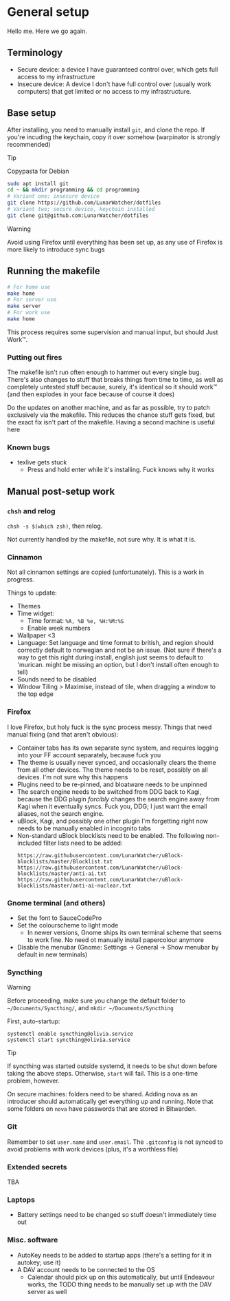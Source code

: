 # General setup

Hello me. Here we go again.

## Terminology

* Secure device: a device I have guaranteed control over, which gets full access to my infrastructure
* Insecure device: A device I don't have full control over (usually work computers) that get limited or no access to my infrastructure.

## Base setup

After installing, you need to manually install `git`, and clone the repo. If you're incuding the keychain, copy it over somehow (warpinator is strongly recommended)

> [!TIP]
> Copypasta for Debian
> ```bash
> sudo apt install git
> cd ~ && mkdir programming && cd programming
> # Variant one; insecure device
> git clone https://github.com/LunarWatcher/dotfiles
> # Variant two; secure device, keychain installed
> git clone git@github.com:LunarWatcher/dotfiles
> ```


> [!WARNING]
> Avoid using Firefox until everything has been set up, as any use of Firefox is more likely to introduce sync bugs

## Running the makefile

```bash
# For home use
make home
# For server use
make server
# For work use
make home
```

This process requires some supervision and manual input, but should Just Work:tm:.

### Putting out fires

The makefile isn't run often enough to hammer out every single bug. There's also changes to stuff that breaks things from time to time, as well as completely untested stuff because, surely, it's identical so it should work:tm: (and then explodes in your face because of course it does)

Do the updates on another machine, and as far as possible, try to patch exclusively via the makefile. This reduces the chance stuff gets fixed, but the exact fix isn't part of the makefile. Having a second machine is useful here

### Known bugs

* texlive gets stuck
    * Press and hold enter while it's installing. Fuck knows why it works

## Manual post-setup work

### `chsh` and relog

`chsh -s $(which zsh)`, then relog. 

Not currently handled by the makefile, not sure why. It is what it is.

### Cinnamon

Not all cinnamon settings are copied (unfortunately). This is a work in progress.

Things to update:

* Themes
* Time widget:
    * Time format: `%A, %B %e, %H:%M:%S`
    * Enable week numbers
* Wallpaper &lt;3
* Language: Set language and time format to british, and region should correctly default to norwegian and not be an issue. (Not sure if there's a way to get this right during install, english just seems to default to 'murican. might be missing an option, but I don't install often enough to tell)
* Sounds need to be disabled 
* Window  Tiling > Maximise, instead of tile, when dragging a window to the top edge

### Firefox

I love Firefox, but holy fuck is the sync process messy. Things that need manual fixing (and that aren't obvious):

* Container tabs has its own separate sync system, and requires logging into your FF account separately, because fuck you
* The theme is usually never synced, and occasionally clears the theme from all other devices. The theme needs to be reset, possibly on all devices. I'm not sure why this happens
* Plugins need to be re-pinned, and bloatware needs to be unpinned
* The search engine needs to be switched from DDG back to Kagi, because the DDG plugin *forcibly* changes the search engine away from Kagi when it eventually syncs. Fuck you, DDG; I just want the email aliases, not the search engine.
* uBlock, Kagi, and possibly one other plugin I'm forgetting right now needs to be manually enabled in incognito tabs
* Non-standard uBlock blocklists need to be enabled. The following non-included filter lists need to be added:
    ```
    https://raw.githubusercontent.com/LunarWatcher/uBlock-blocklists/master/Blocklist.txt
    https://raw.githubusercontent.com/LunarWatcher/uBlock-blocklists/master/anti-ai.txt
    https://raw.githubusercontent.com/LunarWatcher/uBlock-blocklists/master/anti-ai-nuclear.txt
    ```

### Gnome terminal (and others)

* Set the font to SauceCodePro
* Set the colourscheme to light mode
    * In newer versions, Gnome ships its own terminal scheme that seems to work fine. No need ot manually install papercolour anymore
* Disable the menubar (Gnome: Settings -> General -> Show menubar by default in new terminals)

### Syncthing

> [!WARNING]
> Before proceeding, make sure you change the default folder to `~/Documents/Syncthing/`, and `mkdir ~/Documents/Syncthing`

First, auto-startup:
```
systemctl enable syncthing@olivia.service
systemctl start syncthing@olivia.service
```

> [!TIP]
>
> If syncthing was started outside systemd, it needs to be shut down before taking the above steps. Otherwise, `start` will fail. This is a one-time problem, however.

On secure machines: folders need to be shared. Adding nova as an introducer should automatically get everything up and running. Note that some folders on `nova` have passwords that are stored in Bitwarden.

### Git 

Remember to set `user.name` and `user.email`. The `.gitconfig` is not synced to avoid problems with work devices (plus, it's a worthless file)

### Extended secrets

TBA

### Laptops

* Battery settings need to be changed so stuff doesn't immediately time out

### Misc. software

* AutoKey needs to be added to startup apps (there's a setting for it in autokey; use it)
* A DAV account needs to be connected to the OS
    * Calendar should pick up on this automatically, but until Endeavour works, the TODO thing needs to be manually set up with the DAV server as well
